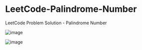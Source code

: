 # LeetCode-Palindrome-Number
LeetCode Problem Solution - Palindrome Number


![image](https://user-images.githubusercontent.com/87309254/179055744-02cc9ace-2ca5-4370-87a9-7dda85ec3864.png)



![image](https://user-images.githubusercontent.com/87309254/179055835-7e425cea-d8e8-4f18-a505-fb064b74130f.png)
